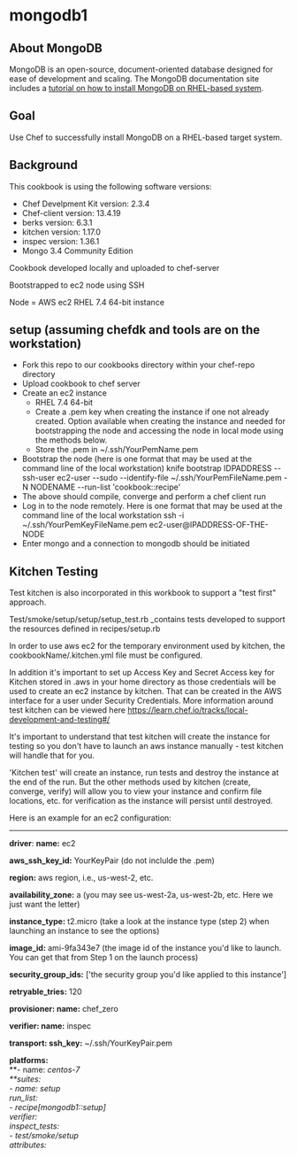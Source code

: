 # mongodb1

## About MongoDB

MongoDB is an open-source, document-oriented database designed for ease of development and scaling.  The MongoDB documentation site includes a [tutorial on how to install MongoDB on RHEL-based system](http://docs.mongodb.org/manual/tutorial/install-mongodb-on-red-hat-centos-or-fedora-linux/).

## Goal

Use Chef to successfully install MongoDB on a RHEL-based target system.

## Background

This cookbook is using the following software versions:
- Chef Develpment Kit version: 2.3.4
- Chef-client version: 13.4.19
- berks version: 6.3.1
- kitchen version: 1.17.0
- inspec version: 1.36.1
- Mongo 3.4 Community Edition

Cookbook developed locally and uploaded to chef-server

Bootstrapped to ec2 node using SSH

Node = AWS ec2 RHEL 7.4 64-bit instance

## setup (assuming chefdk and tools are on the workstation)

- Fork this repo to our cookbooks directory within your chef-repo directory
- Upload cookbook to chef server
- Create an ec2 instance
    - RHEL 7.4 64-bit
    - Create a .pem key when creating the instance if one not already created.  Option available when creating the instance         and needed for bootstrapping the node and accessing the node in local mode using the methods below.
    - Store the .pem in ~/.ssh/YourPemName.pem
- Bootstrap the node (here is one format that may be used at the command line of the local workstation)
  knife bootstrap IDPADDRESS --ssh-user ec2-user --sudo --identify-file ~/.ssh/YourPemFileName.pem -N NODENAME --run-list 'cookbook::recipe'
- The above should compile, converge and perform a chef client run
- Log in to the node remotely.  Here is one format that may be used at the command line of the local workstation
        ssh -i ~/.ssh/YourPemKeyFileName.pem ec2-user@IPADDRESS-OF-THE-NODE
- Enter mongo and a connection to mongodb should be initiated

## Kitchen Testing

Test kitchen is also incorporated in this workbook to support a "test first" approach.

Test/smoke/setup/setup/setup_test.rb _contains tests developed to support the resources defined in recipes/setup.rb

In order to use aws ec2 for the temporary environment used by kitchen, the cookbookName/.kitchen.yml file must be configured. 

In addition it's important to set up Access Key and Secret Access key for Kitchen stored in .aws in your home directory as those credentials will be used to create an ec2 instance by kitchen.  That can be created in the AWS interface for a user under Security Credentials.  More information around test kitchen can be viewed here https://learn.chef.io/tracks/local-development-and-testing#/

It's important to understand that test kitchen will create the instance for testing so you don't have to launch an aws instance manually - test kitchen will handle that for you.

'Kitchen test' will create an instance, run tests and destroy the instance at the end of the run.  But the other methods used by kitchen (create, converge, verify) will allow you to view your instance and confirm file locations, etc. for verification as the instance will persist until destroyed.

Here is an example for an ec2 configuration:

---
**driver**:
  **name:** ec2
  
  **aws_ssh_key_id:** YourKeyPair (do not inclulde the .pem)
  
  **region:** aws region, i.e., us-west-2, etc.
  
  **availability_zone:** a (you may see us-west-2a, us-west-2b, etc.  Here we just want the letter)
  
  **instance_type:** t2.micro (take a look at the instance type (step 2) when launching an instance to see the options)
  
  **image_id:** ami-9fa343e7 (the image id of the instance you'd like to launch.  You can get that from Step 1 on the launch                                process)
  
  **security_group_ids:** ['the security group you'd like applied to this instance']
  
  **retryable_tries:** 120

**provisioner:
  name:** chef_zero

**verifier:
  name:** inspec

**transport:
  ssh_key:** ~/.ssh/YourKeyPair.pem

**platforms:** <br>
    **\- name:<em> centos-7<br>
**suites:<br>
    \- name: setup <br>
    run_list:<br>
        \- recipe[mongodb1::setup]<br>
    verifier:<br>
        inspect_tests:<br>
        \- test/smoke/setup<br>
    attributes:<br>
    

      








